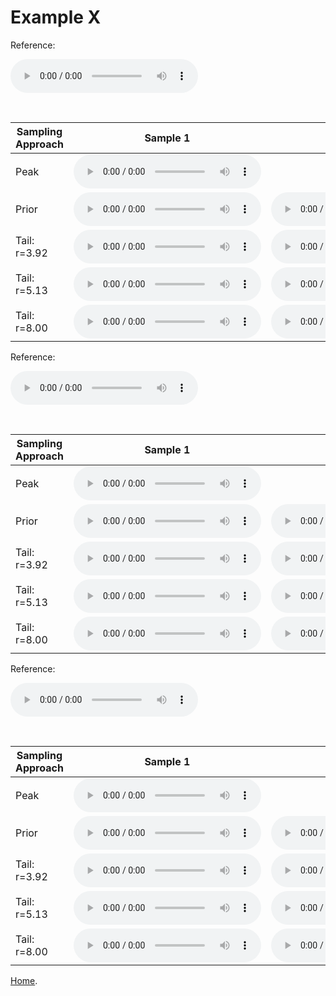 # Example X

Reference:          
<p><audio src="Example 1/reference.wav" controls></audio></p>
<br>

| Sampling Approach | Sample 1 | Sample 2 | Sample 3 | Sample 4 | Sample 5 |
| --- | --- | --- | --- | --- | --- |
| Peak  | <audio src="Example 1/peak/sample_1.wav" controls></audio> | | | | |
| Prior | <audio src="Example 1/prior/sample_1.wav" controls></audio> | <audio src="Example 1/prior/sample_2.wav" controls></audio> | <audio src="Example 1/prior/sample_3.wav" controls></audio> | <audio src="Example 1/prior/sample_4.wav" controls></audio> | <audio src="Example 1/prior/sample_5.wav" controls></audio> |
| Tail: r=3.92 | <audio src="Example 1/tail392/sample_1.wav" controls></audio> | <audio src="Example 1/tail392/sample_2.wav" controls></audio> | <audio src="Example 1/tail392/sample_3.wav" controls></audio> | <audio src="Example 1/tail392/sample_4.wav" controls></audio> | <audio src="Example 1/tail392/sample_5.wav" controls></audio> |
| Tail: r=5.13 | <audio src="Example 1/tail513/sample_1.wav" controls></audio> | <audio src="Example 1/tail513/sample_2.wav" controls></audio> | <audio src="Example 1/tail513/sample_3.wav" controls></audio> | <audio src="Example 1/tail513/sample_4.wav" controls></audio> | <audio src="Example 1/tail513/sample_5.wav" controls></audio> |
| Tail: r=8.00 | <audio src="Example 1/tail8/sample_1.wav" controls></audio> | <audio src="Example 1/tail8/sample_2.wav" controls></audio> | <audio src="Example 1/tail8/sample_3.wav" controls></audio> | <audio src="Example 1/tail8/sample_4.wav" controls></audio> | <audio src="Example 1/tail8/sample_5.wav" controls></audio> |


Reference:          
<p><audio src="vae_f0_samples/Example1/reference.wav" controls></audio></p>
<br>

| Sampling Approach | Sample 1 | Sample 2 | Sample 3 | Sample 4 | Sample 5 |
| --- | --- | --- | --- | --- | --- |
| Peak  | <audio src="vae_f0_samples/Example1/peak/sample_1.wav" controls></audio> | | | | |
| Prior | <audio src="vae_f0_samples/Example1/prior/sample_1.wav" controls></audio> | <audio src="vae_f0_samples/Example1/prior/sample_2.wav" controls></audio> | <audio src="vae_f0_samples/Example1/prior/sample_3.wav" controls></audio> | <audio src="vae_f0_samples/Example1/prior/sample_4.wav" controls></audio> | <audio src="vae_f0_samples/Example1/prior/sample_5.wav" controls></audio> |
| Tail: r=3.92 | <audio src="vae_f0_samples/Example1/tail392/sample_1.wav" controls></audio> | <audio src="vae_f0_samples/Example1/tail392/sample_2.wav" controls></audio> | <audio src="vae_f0_samples/Example1/tail392/sample_3.wav" controls></audio> | <audio src="vae_f0_samples/Example1/tail392/sample_4.wav" controls></audio> | <audio src="vae_f0_samples/Example1/tail392/sample_5.wav" controls></audio> |
| Tail: r=5.13 | <audio src="vae_f0_samples/Example1/tail513/sample_1.wav" controls></audio> | <audio src="vae_f0_samples/Example1/tail513/sample_2.wav" controls></audio> | <audio src="vae_f0_samples/Example1/tail513/sample_3.wav" controls></audio> | <audio src="vae_f0_samples/Example1/tail513/sample_4.wav" controls></audio> | <audio src="vae_f0_samples/Example1/tail513/sample_5.wav" controls></audio> |
| Tail: r=8.00 | <audio src="vae_f0_samples/Example1/tail8/sample_1.wav" controls></audio> | <audio src="vae_f0_samples/Example1/tail8/sample_2.wav" controls></audio> | <audio src="vae_f0_samples/Example1/tail8/sample_3.wav" controls></audio> | <audio src="vae_f0_samples/Example1/tail8/sample_4.wav" controls></audio> | <audio src="vae_f0_samples/Example1/tail8/sample_5.wav" controls></audio> |

Reference:          
<p><audio src="vae_f0_samples/Example2/reference.wav" controls></audio></p>
<br>

| Sampling Approach | Sample 1 | Sample 2 | Sample 3 | Sample 4 | Sample 5 |
| --- | --- | --- | --- | --- | --- |
| Peak  | <audio src="vae_f0_samples/Example2/peak/sample_1.wav" controls></audio> | | | | |
| Prior | <audio src="vae_f0_samples/Example2/prior/sample_1.wav" controls></audio> | <audio src="vae_f0_samples/Example2/prior/sample_2.wav" controls></audio> | <audio src="vae_f0_samples/Example2/prior/sample_3.wav" controls></audio> | <audio src="vae_f0_samples/Example2/prior/sample_4.wav" controls></audio> | <audio src="vae_f0_samples/Example2/prior/sample_5.wav" controls></audio> |
| Tail: r=3.92 | <audio src="vae_f0_samples/Example2/tail392/sample_1.wav" controls></audio> | <audio src="vae_f0_samples/Example2/tail392/sample_2.wav" controls></audio> | <audio src="vae_f0_samples/Example2/tail392/sample_3.wav" controls></audio> | <audio src="vae_f0_samples/Example2/tail392/sample_4.wav" controls></audio> | <audio src="vae_f0_samples/Example2/tail392/sample_5.wav" controls></audio> |
| Tail: r=5.13 | <audio src="vae_f0_samples/Example2/tail513/sample_1.wav" controls></audio> | <audio src="vae_f0_samples/Example2/tail513/sample_2.wav" controls></audio> | <audio src="vae_f0_samples/Example2/tail513/sample_3.wav" controls></audio> | <audio src="vae_f0_samples/Example2/tail513/sample_4.wav" controls></audio> | <audio src="vae_f0_samples/Example2/tail513/sample_5.wav" controls></audio> |
| Tail: r=8.00 | <audio src="vae_f0_samples/Example2/tail8/sample_1.wav" controls></audio> | <audio src="vae_f0_samples/Example2/tail8/sample_2.wav" controls></audio> | <audio src="vae_f0_samples/Example2/tail8/sample_3.wav" controls></audio> | <audio src="vae_f0_samples/Example2/tail8/sample_4.wav" controls></audio> | <audio src="vae_f0_samples/Example2/tail8/sample_5.wav" controls></audio> |



  
[Home](https://d-byrne1.github.io/mscproject/).
